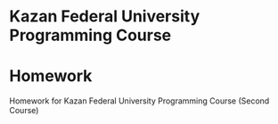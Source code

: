# Kazan Federal University Programming Course

# Homework
Homework for Kazan Federal University Programming Course (Second Course)
